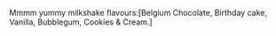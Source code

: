 Mmmm yummy milkshake flavours:[Belgium Chocolate, Birthday cake, Vanilla, Bubblegum, Cookies & Cream.]
